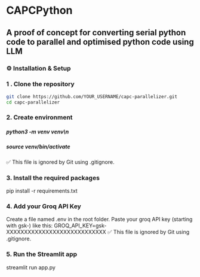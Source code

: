 # CAPCPython


## A proof of concept for converting serial python code to parallel and optimised python code using LLM


### ⚙️ Installation & Setup

### 1 . Clone the repository

```bash
git clone https://github.com/YOUR_USERNAME/capc-parallelizer.git
cd capc-parallelizer
```

### 2.  Create environment
##### python3 -m venv venv\n
##### source venv/bin/activate                       
✅ This file is ignored by Git using .gitignore.

### 3. Install the required packages
pip install -r requirements.txt

### 4. Add your Groq API Key
Create a file named .env in the root folder.
Paste your groq API key (starting with gsk-) like this:
GROQ_API_KEY=gsk-XXXXXXXXXXXXXXXXXXXXXXXXXXXX
✅ This file is ignored by Git using .gitignore.

### 5. Run the Streamlit app
streamlit run app.py
